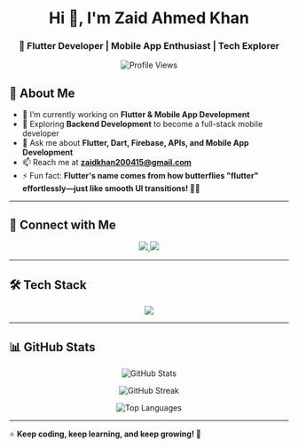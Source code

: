 <h1 align="center">Hi 👋, I'm Zaid Ahmed Khan</h1>
<h3 align="center">🚀 Flutter Developer | Mobile App Enthusiast | Tech Explorer</h3>

<p align="center">
  <img src="https://komarev.com/ghpvc/?username=zaidahmedkhan&label=Profile%20views&color=0e75b6&style=flat" alt="Profile Views" />
</p>

## 🚀 About Me
- 🔭 I’m currently working on **Flutter & Mobile App Development**
- 🌱 Exploring **Backend Development** to become a full-stack mobile developer
- 💬 Ask me about **Flutter, Dart, Firebase, APIs, and Mobile App Development**
- 📫 Reach me at **zaidkhan200415@gmail.com**
- ⚡ Fun fact: **Flutter's name comes from how butterflies "flutter" effortlessly—just like smooth UI transitions! 🦋✨**

---

## 🔗 Connect with Me
<p align="center">
  <a href="https://www.linkedin.com/in/zaid-ahmed-khan-01b180206" target="blank">
    <img src="https://img.shields.io/badge/LinkedIn-0A66C2?style=for-the-badge&logo=linkedin&logoColor=white" />
  </a>
  <a href="https://instagram.com/devv.zaid" target="blank">
    <img src="https://img.shields.io/badge/Instagram-E4405F?style=for-the-badge&logo=instagram&logoColor=white" />
  </a>
</p>

---

## 🛠️ Tech Stack
<p align="center">
  <img src="https://skillicons.dev/icons?i=flutter,dart,firebase,androidstudio,vscode,git,github,figma,aws,mysql,mongodb,sqlite,html,css,js,react,postman" />
</p>

---

## 📊 GitHub Stats
<p align="center">
  <img src="https://github-readme-stats.vercel.app/api?username=zaidahmed&show_icons=true&theme=radical" alt="GitHub Stats" />
</p>
<p align="center">
  <img src="https://github-readme-streak-stats.vercel.app?user=zaidahmedkhan&theme=radical&hide_border=true" alt="GitHub Streak" />
</p>
<p align="center">
  <img src="https://github-readme-stats.vercel.app/api/top-langs?username=zaidahmedkhan&layout=compact&theme=radical" alt="Top Languages" />
</p>

---

⭐ **Keep coding, keep learning, and keep growing! 🚀**
